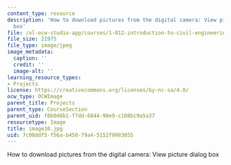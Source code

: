 ```yaml
---
content_type: resource
description: 'How to download pictures from the digital camera: View picture dialog
  box'
file: /ol-ocw-studio-app/courses/1-012-introduction-to-civil-engineering-design-spring-2002/7c00ddf5f56ab45079a45152f9983055_image10.jpg
file_size: 21975
file_type: image/jpeg
image_metadata:
  caption: ''
  credit: ''
  image-alt: ''
learning_resource_types:
- Projects
license: https://creativecommons.org/licenses/by-nc-sa/4.0/
ocw_type: OCWImage
parent_title: Projects
parent_type: CourseSection
parent_uid: f8b0d6b1-f7dd-6844-98e9-c108bc9a5a37
resourcetype: Image
title: image10.jpg
uid: 7c00ddf5-f56a-b450-79a4-5152f9983055
---
```

How to download pictures from the digital camera: View picture dialog box